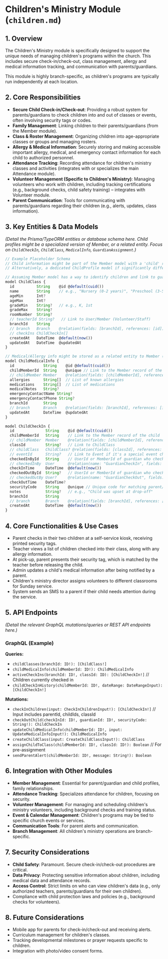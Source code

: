 # Children's Ministry Module (`children.md`)

## 1. Overview

The Children's Ministry module is specifically designed to support the unique needs of managing children's programs within the church. This includes secure check-in/check-out, class management, allergy and medical information tracking, and communication with parents/guardians.

This module is highly branch-specific, as children's programs are typically run independently at each location.

## 2. Core Responsibilities

-   **Secure Child Check-in/Check-out**: Providing a robust system for parents/guardians to check children into and out of classes or events, often involving security tags or codes.
-   **Family Management**: Linking children to their parents/guardians (from the Member module).
-   **Class & Roster Management**: Organizing children into age-appropriate classes or groups and managing rosters.
-   **Allergy & Medical Information**: Securely storing and making accessible important allergy, medical, and emergency contact information for each child to authorized personnel.
-   **Attendance Tracking**: Recording attendance for children's ministry classes and activities (integrates with or specializes the main Attendance module).
-   **Volunteer Management (Specific to Children's Ministry)**: Managing volunteers who work with children, including tracking certifications (e.g., background checks, child safety training) – integrates with Volunteer module.
-   **Parent Communication**: Tools for communicating with parents/guardians regarding their children (e.g., alerts, updates, class information).

## 3. Key Entities & Data Models

*(Detail the Prisma/TypeORM entities or database schema here. Child profiles might be a specialized version of Member, or a related entity. Focus on `ChildCheckIn`, `ChildClass`, `MedicalInfo`, `GuardianAssignment`.)*

```typescript
// Example Placeholder Schema
// Child information might be part of the Member model with a 'child' role or specific fields.
// Alternatively, a dedicated ChildProfile model if significantly different.

// Assuming Member model has a way to identify children and link to guardians (parents).
model ChildClass {
  id          String    @id @default(cuid())
  name        String    // e.g., "Nursery (0-2 years)", "Preschool (3-5 years)"
  ageMin      Int?
  ageMax      Int?
  gradeMin    String?   // e.g., K, 1st
  gradeMax    String?
  roomNumber  String?
  // teacherId String?   // Link to User/Member (Volunteer/Staff)
  branchId    String
  // branch   Branch    @relation(fields: [branchId], references: [id])
  // checkIns ChildCheckIn[]
  createdAt   DateTime  @default(now())
  updatedAt   DateTime  @updatedAt
}

// Medical/Allergy info might be stored as a related entity to Member (if child is a Member)
model ChildMedicalInfo {
  id             String    @id @default(cuid())
  childMemberId  String    @unique // Link to the Member record of the child
  // childMember Member    @relation(fields: [childMemberId], references: [id])
  allergies      String[]  // List of known allergies
  medications    String[]  // List of medications
  medicalNotes   String?
  emergencyContactName String?
  emergencyContactPhone String?
  branchId       String
  // branch      Branch    @relation(fields: [branchId], references: [id])
  updatedAt      DateTime  @updatedAt
}

model ChildCheckIn {
  id              String    @id @default(cuid())
  childMemberId   String    // Link to the Member record of the child
  // childMember  Member    @relation(fields: [childMemberId], references: [id])
  classId         String?   // Link to ChildClass
  // childClass   ChildClass? @relation(fields: [classId], references: [id])
  // eventId      String?   // Link to Event if it's a special event check-in
  checkedInById   String    // UserId or MemberId of guardian who checked in
  // checkedInBy  User      @relation(name: "GuardianCheckIn", fields: [checkedInById], references: [id])
  checkInTime     DateTime  @default(now())
  checkedOutById  String?   // UserId or MemberId of guardian who checked out
  // checkedOutBy User?     @relation(name: "GuardianCheckOut", fields: [checkedOutById], references: [id])
  checkOutTime    DateTime?
  securityCode    String    @unique // Unique code for matching parent/child at pick-up
  notes           String?   // e.g., "Child was upset at drop-off"
  branchId        String
  // branch       Branch    @relation(fields: [branchId], references: [id])
  createdAt       DateTime  @default(now())
}
```

## 4. Core Functionalities & Use Cases

-   Parent checks in their two children at a self-service kiosk, receiving printed security tags.
-   Teacher views a list of children checked into their class, along with any allergy information.
-   At pick-up, parent presents their security tag, which is matched by the teacher before releasing the child.
-   Admin updates a child's medical information after being notified by a parent.
-   Children's ministry director assigns volunteers to different classrooms for Sunday service.
-   System sends an SMS to a parent if their child needs attention during the service.

## 5. API Endpoints

*(Detail the relevant GraphQL mutations/queries or REST API endpoints here.)*

### GraphQL (Example)

**Queries:**
-   `childClasses(branchId: ID!): [ChildClass!]`
-   `childMedicalInfo(childMemberId: ID!): ChildMedicalInfo`
-   `activeCheckIns(branchId: ID!, classId: ID): [ChildCheckIn!]` // Children currently checked in
-   `childCheckInHistory(childMemberId: ID!, dateRange: DateRangeInput): [ChildCheckIn!]`

**Mutations:**
-   `checkInChildren(input: CheckInChildrenInput!): [ChildCheckIn!]` // Input includes parentId, childIds, classId
-   `checkOutChild(checkInId: ID!, guardianId: ID!, securityCode: String!): ChildCheckIn`
-   `updateChildMedicalInfo(childMemberId: ID!, input: UpdateMedicalInfoInput!): ChildMedicalInfo`
-   `createChildClass(input: CreateChildClassInput!): ChildClass`
-   `assignChildToClass(childMemberId: ID!, classId: ID!): Boolean` // For pre-assignment
-   `sendParentAlert(childMemberId: ID!, message: String!): Boolean`

## 6. Integration with Other Modules

-   **Member Management**: Essential for parent/guardian and child profiles, family relationships.
-   **Attendance Tracking**: Specializes attendance for children, focusing on security.
-   **Volunteer Management**: For managing and scheduling children's ministry volunteers, including background checks and training status.
-   **Event & Calendar Management**: Children's programs may be tied to specific church events or services.
-   **Communication Tools**: For parent alerts and communication.
-   **Branch Management**: All children's ministry operations are branch-specific.

## 7. Security Considerations

-   **Child Safety**: Paramount. Secure check-in/check-out procedures are critical.
-   **Data Privacy**: Protecting sensitive information about children, including medical data and attendance records.
-   **Access Control**: Strict limits on who can view children's data (e.g., only authorized teachers, parents/guardians for their own children).
-   Compliance with child protection laws and policies (e.g., background checks for volunteers).

## 8. Future Considerations

-   Mobile app for parents for check-in/check-out and receiving alerts.
-   Curriculum management for children's classes.
-   Tracking developmental milestones or prayer requests specific to children.
-   Integration with photo/video consent forms.
